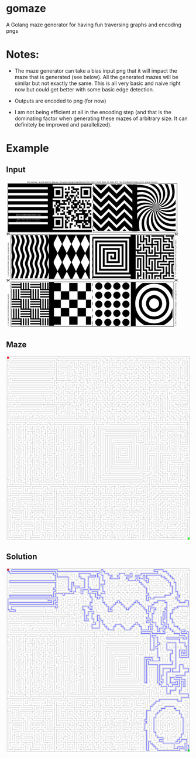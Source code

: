 # gomaze

A Golang maze generator for having fun traversing graphs and encoding pngs

# Notes:
- The maze generator can take a bias input png that it will impact the maze that is generated (see below). All the generated mazes will be similar but not exactly the same. This is all very basic and naive right now but could get better with some basic edge detection.

- Outputs are encoded to png (for now)

- I am not being efficient at all in the encoding step (and that is the dominating factor when generating these mazes of arbitrary size. It can definitely be improved and parallelized).


# Example
## Input
![](./example/tiled_sampling.png)
## Maze
![](./example/out.png)
## Solution
![](./example/out_solved.png)
